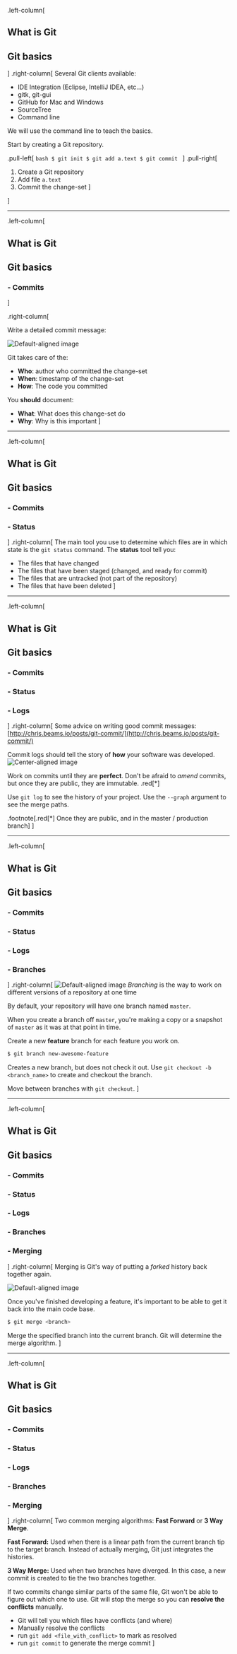 
.left-column[
## What is Git
## Git basics
]
.right-column[
Several Git clients available:
* IDE Integration (Eclipse, IntelliJ IDEA, etc...)
* gitk, git-gui
* GitHub for Mac and Windows
* SourceTree
* Command line

We will use the command line to teach the basics.

Start by creating a Git repository.

  .pull-left[
    ```bash
    $ git init
    $ git add a.text
    $ git commit
    ```
  ]
  .pull-right[
1. Create a Git repository
2. Add file `a.text`
3. Commit the change-set
  ]

]

---
.left-column[
## What is Git
## Git basics
### - Commits  
]

.right-column[

Write a detailed commit message:

![Default-aligned image](images/commit-message.png)

Git takes care of the:
 * **Who**: author who committed the change-set
 * **When**: timestamp of the change-set
 * **How**: The code you committed

You **should** document:
 * **What**: What does this change-set do
 * **Why**: Why is this important
]

---

.left-column[
  ## What is Git
  ## Git basics
 ### - Commits  
 ### - Status
]
.right-column[
The main tool you use to determine which files are in which state is the
`git status` command.  The **status** tool tell you:
* The files that have changed
* The files that have been staged (changed, and ready for commit)
* The files that are untracked (not part of the repository)
* The files that have been deleted
]

---

.left-column[
  ## What is Git
  ## Git basics
 ### - Commits  
 ### - Status
 ### - Logs
]
.right-column[
 Some advice on writing good commit messages:  
 [http://chris.beams.io/posts/git-commit/](http://chris.beams.io/posts/git-commit/)

 Commit logs should tell the story of **how** your software was developed.
 ![Center-aligned image](images/git_commit.png)

 Work on commits until they are **perfect**. Don't be afraid to *amend* commits,
 but once they are public, they are immutable. .red[*]

 Use `git log` to see the history of your project. Use the `--graph` argument
 to see the merge paths.

 .footnote[.red[*] Once they are public, and in the master / production branch]
]

---
.left-column[
  ## What is Git
  ## Git basics
 ### - Commits  
 ### - Status
 ### - Logs
 ### - Branches
]
.right-column[
 ![Default-aligned image](images/branch.svg)
 *Branching* is the way to work on different versions of a repository at one time

 By default, your repository will have one branch named `master`.

 When you create a branch off `master`, you're making a copy or a snapshot of
 `master` as it was at that point in time.

 Create a new **feature** branch for each feature you work on.

  ```bash
  $ git branch new-awesome-feature
  ```

  Creates a new branch, but does not check it out. Use
  `git checkout -b <branch_name>` to create and checkout the branch.

  Move between branches with `git checkout`.
]

---
.left-column[
  ## What is Git
  ## Git basics
 ### - Commits  
 ### - Status
 ### - Logs
 ### - Branches
 ### - Merging
]
.right-column[
Merging is Git's way of putting a *forked* history back together again.

![Default-aligned image](images/3way-merge.png)

Once you've finished developing a feature, it's important to be able to get
it back into the main code base.

```bash
$ git merge <branch>
```

Merge the specified branch into the current branch. Git will determine
the merge algorithm.
]

---
.left-column[
  ## What is Git
  ## Git basics
 ### - Commits  
 ### - Status
 ### - Logs
 ### - Branches
 ### - Merging
]
.right-column[
 Two common merging algorithms: **Fast Forward** or **3 Way Merge**.

 **Fast Forward:** Used when there is a linear path from the current branch
 tip to the target branch. Instead of actually merging, Git just integrates
 the histories.

 **3 Way Merge:** Used when two branches have diverged. In this case, a new
 commit is created to tie the two branches together.

 If two commits change similar parts of the same file, Git won't be able to
 figure out which one to use. Git will stop the merge so you can **resolve
 the conflicts** manually.

 * Git will tell you which files have conflicts (and where)
 * Manually resolve the conflicts
 * run `git add <file_with_conflict>` to mark as resolved
 * run `git commit` to generate the merge commit
]
